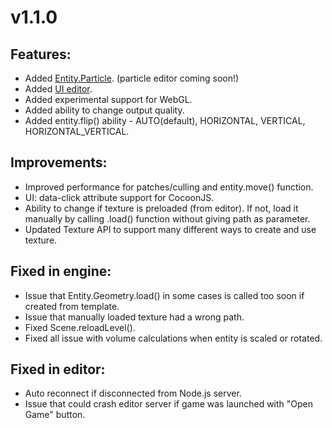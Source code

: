 v1.1.0
======

## Features:
* Added [Entity.Particle](http://docs.mightyfingers.com/api/entityparticle/28). (particle editor coming soon!)
* Added [UI editor](http://docs.mightyfingers.com/manual/ui-editor/35).
* Added experimental support for WebGL.
* Added ability to change output quality.
* Added entity.flip() ability - AUTO(default), HORIZONTAL, VERTICAL, HORIZONTAL_VERTICAL.

## Improvements:
* Improved performance for patches/culling and entity.move() function.
* UI: data-click attribute support for CocoonJS.
* Ability to change if texture is preloaded (from editor). If not, load it manually by calling .load() function without giving path as parameter.
* Updated Texture API to support many different ways to create and use texture.

## Fixed in engine:
* Issue that Entity.Geometry.load() in some cases is called too soon if created from template.
* Issue that manually loaded texture had a wrong path.
* Fixed Scene.reloadLevel().
* Fixed all issue with volume calculations when entity is scaled or rotated.

## Fixed in editor:
* Auto reconnect if disconnected from Node.js server.
* Issue that could crash editor server if game was launched with "Open Game" button.

